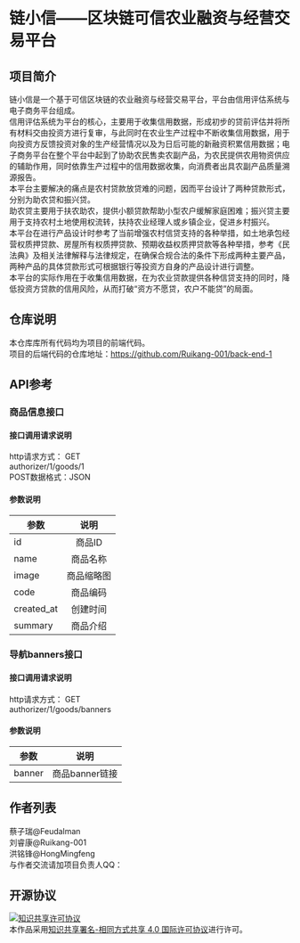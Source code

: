 # 链小信——区块链可信农业融资与经营交易平台

## 项目简介
链小信是一个基于可信区块链的农业融资与经营交易平台，平台由信用评估系统与电子商务平台组成。
<br/>
信用评估系统为平台的核心，主要用于收集信用数据，形成初步的贷前评估并将所有材料交由投资方进行复审，与此同时在农业生产过程中不断收集信用数据，用于向投资方反馈投资对象的生产经营情况以及为日后可能的新融资积累信用数据；电子商务平台在整个平台中起到了协助农民售卖农副产品，为农民提供农用物资供应的辅助作用，同时依靠生产过程中的信用数据收集，向消费者出具农副产品质量溯源报告。
<br/>
本平台主要解决的痛点是农村贷款放贷难的问题，因而平台设计了两种贷款形式，分别为助农贷和振兴贷。
<br/>
助农贷主要用于扶农助农，提供小额贷款帮助小型农户缓解家庭困难；振兴贷主要用于支持农村土地使用权流转，扶持农业经理人或乡镇企业，促进乡村振兴。
<br/>
本平台在进行产品设计时参考了当前增强农村信贷支持的各种举措，如土地承包经营权质押贷款、房屋所有权质押贷款、预期收益权质押贷款等各种举措，参考《民法典》及相关法律解释与法律规定，在确保合规合法的条件下形成两种主要产品，两种产品的具体贷款形式可根据银行等投资方自身的产品设计进行调整。
<br/>
本平台的实际作用在于收集信用数据，在为农业贷款提供各种信贷支持的同时，降低投资方贷款的信用风险，从而打破“资方不愿贷，农户不能贷”的局面。

## 仓库说明
本仓库库所有代码均为项目的前端代码。
<br/>
项目的后端代码的仓库地址：https://github.com/Ruikang-001/back-end-1

## API参考
### 商品信息接口
#### 接口调用请求说明
http请求方式： GET
<br/>
authorizer/1/goods/1
<br/>
POST数据格式：JSON
<br/>
#### 参数说明
参数|说明
-|:-:
id|商品ID
name|商品名称
image|商品缩略图
code|商品编码
created_at|创建时间
summary|商品介绍

### 导航banners接口
#### 接口调用请求说明
http请求方式： GET
<br/>
authorizer/1/goods/banners
<br/>
#### 参数说明
参数|说明
-|:-:
banner|商品banner链接

## 作者列表
蔡子瑞@Feudalman
<br/>
刘睿康@Ruikang-001
<br/>
洪铭锋@HongMingfeng
<br/>
与作者交流请加项目负责人QQ：
<br/>

## 开源协议
<a rel="license" href="http://creativecommons.org/licenses/by-sa/4.0/"><img alt="知识共享许可协议" style="border-width:0" src="https://i.creativecommons.org/l/by-sa/4.0/88x31.png" /></a><br />本作品采用<a rel="license" href="http://creativecommons.org/licenses/by-sa/4.0/">知识共享署名-相同方式共享 4.0 国际许可协议</a>进行许可。

